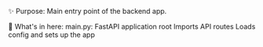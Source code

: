 ✨ Purpose:
Main entry point of the backend app.

🧩 What's in here:
main.py: FastAPI application root
Imports API routes
Loads config and sets up the app